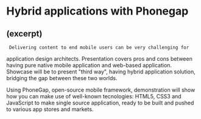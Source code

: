 Hybrid applications with Phonegap
========

(excerpt)
---------

     Delivering content to end mobile users can be very challenging for 
application design architects. Presentation covers pros and cons between 
having pure native mobile application and web-based application. Showcase 
will be to present "third way", having hybrid application solution, 
bridging the gap between these two worlds.

Using PhoneGap, open-source mobile framework, demonstration will show how 
you can make use of well-known tecnologies: HTML5, CSS3 and JavaScript 
to make single source application, ready to be built and pushed to various 
app stores and markets.

